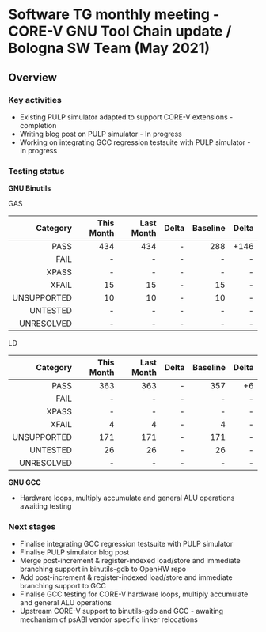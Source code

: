 # Software TG monthly meeting - CORE-V GNU Tool Chain update / Bologna SW Team (May 2021)

## Overview

### Key activities

* Existing PULP simulator adapted to support CORE-V extensions - completion 
* Writing blog post on PULP simulator - In progress
* Working on integrating GCC regression testsuite with PULP simulator - In progress

### Testing status

**GNU Binutils**

GAS

| Category     | This Month   | Last Month   | Delta  | Baseline   | Delta  |
| -----------: | -----------: | -----------: | -----: | ---------: | ------:| 
| PASS         | 434          | 434          | -      | 288        | +146   |
| FAIL         | -            | -            | -      | -          | -      |
| XPASS        | -            | -            | -      | -          | -      |
| XFAIL        | 15           | 15           | -      | 15         | -      |
| UNSUPPORTED  | 10           | 10           | -      | 10         | -      |
| UNTESTED     | -            | -            | -      | -          | -      |
| UNRESOLVED   | -            | -            | -      | -          | -      |

LD

| Category     | This Month   | Last Month   | Delta  | Baseline   | Delta  |
| -----------: | -----------: | -----------: | -----: | ---------: | ------:| 
| PASS         | 363          | 363          | -      | 357        | +6     |
| FAIL         | -            | -            | -      | -          | -      |
| XPASS        | -            | -            | -      | -          | -      |
| XFAIL        | 4            | 4            | -      | 4          | -      |
| UNSUPPORTED  | 171          | 171          | -      | 171        | -      |
| UNTESTED     | 26           | 26           | -      | 26         | -      |
| UNRESOLVED   | -            | -            | -      | -          | -      |

**GNU GCC**

* Hardware loops, multiply accumulate and general ALU operations awaiting testing

### Next stages

* Finalise integrating GCC regression testsuite with PULP simulator
* Finalise PULP simulator blog post
* Merge post-increment & register-indexed load/store and immediate branching support in binutils-gdb to OpenHW repo
* Add post-increment & register-indexed load/store and immediate branching support to GCC
* Finalise GCC testing for CORE-V hardware loops, multiply accumulate and general ALU operations
* Upstream CORE-V support to binutils-gdb and GCC - awaiting mechanism of psABI vendor specific linker relocations